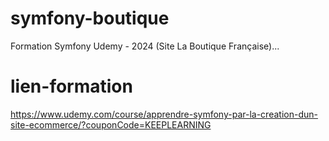 # symfony-boutique
Formation Symfony Udemy - 2024 (Site La Boutique Française)...

# lien-formation
https://www.udemy.com/course/apprendre-symfony-par-la-creation-dun-site-ecommerce/?couponCode=KEEPLEARNING


